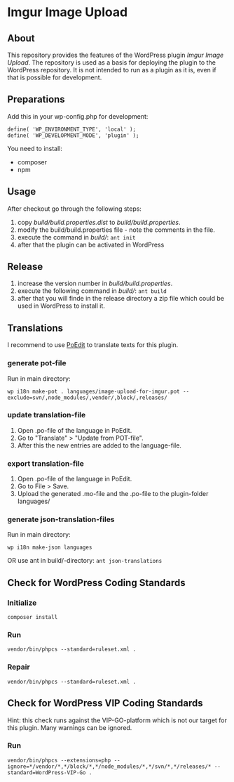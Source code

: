 # Imgur Image Upload

## About

This repository provides the features of the WordPress plugin _Imgur Image Upload_. The repository is used as a basis
for deploying the plugin to the WordPress repository. It is not intended to run as a plugin as it is, even if that
is possible for development.

## Preparations

Add this in your wp-config.php for development:

```
define( 'WP_ENVIRONMENT_TYPE', 'local' );
define( 'WP_DEVELOPMENT_MODE', 'plugin' );
```

You need to install:
* composer
* npm

## Usage

After checkout go through the following steps:

1. copy _build/build.properties.dist_ to _build/build.properties_.
2. modify the build/build.properties file - note the comments in the file.
3. execute the command in _build/_: `ant init`
4. after that the plugin can be activated in WordPress

## Release

1. increase the version number in _build/build.properties_.
2. execute the following command in _build/_: `ant build`
3. after that you will finde in the release directory a zip file which could be used in WordPress to install it.

## Translations

I recommend to use [PoEdit](https://poedit.net/) to translate texts for this plugin.

### generate pot-file

Run in main directory:

`wp i18n make-pot . languages/image-upload-for-imgur.pot --exclude=svn/,node_modules/,vendor/,block/,releases/`

### update translation-file

1. Open .po-file of the language in PoEdit.
2. Go to "Translate" > "Update from POT-file".
3. After this the new entries are added to the language-file.

### export translation-file

1. Open .po-file of the language in PoEdit.
2. Go to File > Save.
3. Upload the generated .mo-file and the .po-file to the plugin-folder languages/

### generate json-translation-files

Run in main directory:

`wp i18n make-json languages`

OR use ant in build/-directory: `ant json-translations`

## Check for WordPress Coding Standards

### Initialize

`composer install`

### Run

`vendor/bin/phpcs --standard=ruleset.xml .`

### Repair

`vendor/bin/phpcs --standard=ruleset.xml .`

## Check for WordPress VIP Coding Standards

Hint: this check runs against the VIP-GO-platform which is not our target for this plugin. Many warnings can be ignored.

### Run

`vendor/bin/phpcs --extensions=php --ignore=*/vendor/*,*/block/*,*/node_modules/*,*/svn/*,*/releases/* --standard=WordPress-VIP-Go .`
